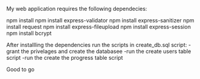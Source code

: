 

My web application requires the following dependecies:

npm install
npm install express-validator
npm install express-sanitizer
npm install request
npm install express-fileupload
npm install express-session
npm install bcrypt

After installling the dependencies run the scripts in create_db.sql script:
-grant the privelages and create the databasee
-run the create users table script
-run the create the progress table script

Good to go
